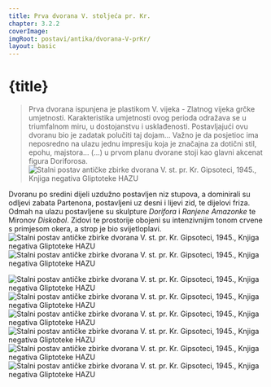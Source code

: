 ```yaml
---
title: Prva dvorana V. stoljeća pr. Kr.
chapter: 3.2.2
coverImage: 
imgRoot: postavi/antika/dvorana-V-prKr/
layout: basic
---
```


# {title}

> Prva dvorana ispunjena je plastikom V. vijeka - Zlatnog vijeka grčke umjetnosti. Karakteristika umjetnosti ovog perioda odražava se u triumfalnom miru, u dostojanstvu i usklađenosti. Postavljajući ovu dvoranu bio je zadatak polučiti taj dojam… Važno je da posjetioc ima neposredno na ulazu jednu impresiju koja je značajna za dotični stil, epohu, majstora… (...) u prvom planu dvorane stoji kao glavni akcenat figura Doriforosa.
![Stalni postav antičke zbirke dvorana V. st. pr. Kr. Gipsoteci, 1945., Knjiga negativa Gliptoteke HAZU]({imgRoot}1636969532255.jpg 'Stalni postav, prva dvorana &ndash; V. st. pr. Kr., 1945.')

Dvoranu po sredini dijeli uzdužno postavljen niz stupova, a dominirali su odljevi zabata Partenona, postavljeni uz desni i lijevi zid, te dijelovi friza. Odmah na ulazu postavljene su skulpture _Dorifora_ i _Ranjene Amazonke_ te Mironov _Diskobol_. Zidovi te prostorije obojeni su intenzivnijim tonom crvene s primjesom okera, a strop je bio svijetloplavi.
![Stalni postav antičke zbirke dvorana V. st. pr. Kr. Gipsoteci, 1945., Knjiga negativa Gliptoteke HAZU]({imgRoot}gipsoteka-dvorana-I.jpg 'Stalni postav, prva dvorana &ndash; V. st. pr. Kr., 1945.')
![Stalni postav antičke zbirke dvorana V. st. pr. Kr. Gipsoteci, 1945., Knjiga negativa Gliptoteke HAZU]({imgRoot}img261.jpg 'Stalni postav, prva dvorana &ndash; V. st. pr. Kr., 1945.')

![Stalni postav antičke zbirke dvorana V. st. pr. Kr. Gipsoteci, 1945., Knjiga negativa Gliptoteke HAZU]({imgRoot}Gipsoteka-dvorana-IV.jpg 'Stalni postav, prva dvorana &ndash; V. st. pr. Kr., 1945.')
![Stalni postav antičke zbirke dvorana V. st. pr. Kr. Gipsoteci, 1945., Knjiga negativa Gliptoteke HAZU]({imgRoot}gipsoteka-dv.-I.jpg 'Stalni postav, prva dvorana &ndash; V. st. pr. Kr., 1945.')
![Stalni postav antičke zbirke dvorana V. st. pr. Kr. Gipsoteci, 1945., Knjiga negativa Gliptoteke HAZU]({imgRoot}G-D-54.jpg 'Stalni postav, prva dvorana &ndash; V. st. pr. Kr., 1945.')
![Stalni postav antičke zbirke dvorana V. st. pr. Kr. Gipsoteci, 1945., Knjiga negativa Gliptoteke HAZU]({imgRoot}G-D-17.jpg 'Stalni postav, prva dvorana &ndash; V. st. pr. Kr., 1945.')
![Stalni postav antičke zbirke dvorana V. st. pr. Kr. Gipsoteci, 1945., Knjiga negativa Gliptoteke HAZU]({imgRoot}G-Č-17.jpg 'Stalni postav, prva dvorana &ndash; V. st. pr. Kr., 1945.')
![Stalni postav antičke zbirke dvorana V. st. pr. Kr. Gipsoteci, 1945., Knjiga negativa Gliptoteke HAZU]({imgRoot}G-C-16.JPG 'Stalni postav, prva dvorana &ndash; V. st. pr. Kr., 1945.')
<!-- ![Stalni postav antičke zbirke dvorana V. st. pr. Kr. Gipsoteci, 1945., Knjiga negativa Gliptoteke HAZU]({imgRoot}G-D-13.jpg 'Stalni postav, prva dvorana &ndash; V. st. pr. Kr., 1945.') -->
<!-- ![Stalni postav antičke zbirke dvorana V. st. pr. Kr. Gipsoteci, 1945., Knjiga negativa Gliptoteke HAZU]({imgRoot}G-D-44.jpg 'Stalni postav, prva dvorana &ndash; V. st. pr. Kr., 1945.') -->
